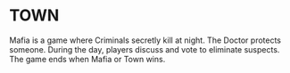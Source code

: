 # TOWN
Mafia is a game where Criminals secretly kill at night. The Doctor protects someone. During the day, players discuss and vote to eliminate suspects. The game ends when Mafia or Town wins.

